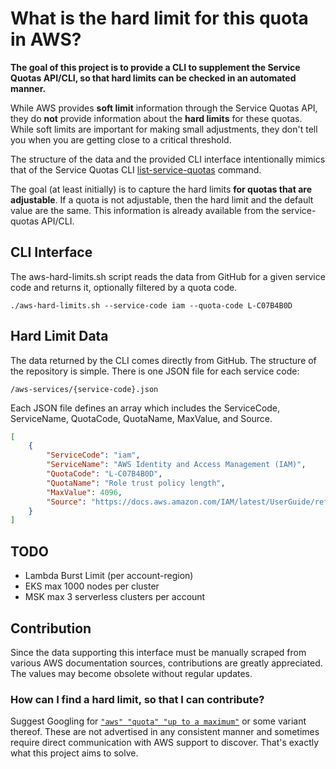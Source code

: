 # What is the hard limit for this quota in AWS?

**The goal of this project is to provide a CLI to supplement
the Service Quotas API/CLI, so that hard limits can be checked
in an automated manner.**

While AWS provides **soft limit** information through the Service Quotas API, they do **not**
provide information about the **hard limits** for these quotas. While soft limits are
important for making small adjustments, they don't tell you when you are getting close
to a critical threshold. 

The structure of the data and the provided CLI interface intentionally mimics that of the
Service Quotas CLI [list-service-quotas](https://docs.aws.amazon.com/cli/latest/reference/service-quotas/list-service-quotas.html) command.

The goal (at least initially) is to capture the hard limits **for quotas that are adjustable**. 
If a quota is not adjustable, then the hard limit and the default value are the same. This information
is already available from the service-quotas API/CLI.

## CLI Interface

The aws-hard-limits.sh script reads the data from GitHub for a given service code and returns it, optionally filtered by a quota code.
```shell
./aws-hard-limits.sh --service-code iam --quota-code L-C07B4B0D
```

## Hard Limit Data

The data returned by the CLI comes directly from GitHub. 
The structure of the repository is simple. There is one JSON file for each service code:
```
/aws-services/{service-code}.json
```

Each JSON file defines an array which includes the ServiceCode, ServiceName, QuotaCode, QuotaName, MaxValue, and Source.
```json
[
    {
        "ServiceCode": "iam",
        "ServiceName": "AWS Identity and Access Management (IAM)",
        "QuotaCode": "L-C07B4B0D",
        "QuotaName": "Role trust policy length",
        "MaxValue": 4096,
        "Source": "https://docs.aws.amazon.com/IAM/latest/UserGuide/reference_iam-quotas.html"
    }
]
```

## TODO
* Lambda Burst Limit (per account-region)
* EKS max 1000 nodes per cluster
* MSK max 3 serverless clusters per account

## Contribution

Since the data supporting this interface must be manually scraped from various AWS documentation sources,
contributions are greatly appreciated. The values may become obsolete without regular updates.

### How can I find a hard limit, so that I can contribute?

Suggest Googling for [`"aws" "quota" "up to a maximum"`](https://www.google.com/search?q=%22aws%22+%22quota%22+%22up+to+a+maximum%22) or some variant thereof. These are not advertised in any consistent manner and sometimes require direct communication with AWS support to discover. That's exactly what this project aims to solve.
